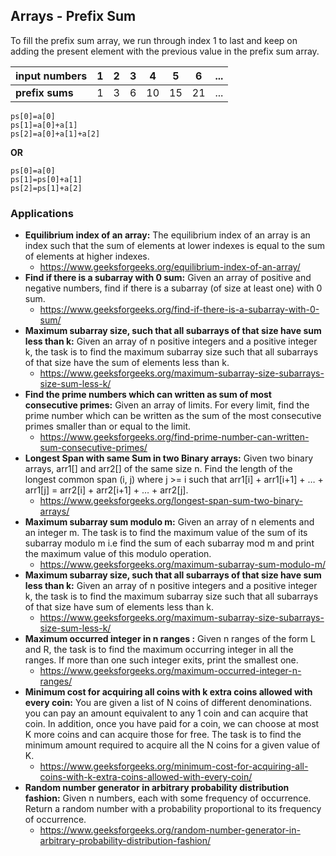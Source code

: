## Arrays - Prefix Sum

To fill the prefix sum array, we run through index 1 to last and keep on adding the present element with the previous
value in the prefix sum array.

| input numbers   |1|2| 3| 4| 5| 6 |...| 
|-----------------|-------| -------| -------|-------|-------|-------| -------| 
| **prefix sums** | 1 |3 |6 |10 | 15| 21 | ... |

```text
ps[0]=a[0]
ps[1]=a[0]+a[1]
ps[2]=a[0]+a[1]+a[2]
```

**OR**

```text
ps[0]=a[0]
ps[1]=ps[0]+a[1]
ps[2]=ps[1]+a[2]
```

### Applications

- **Equilibrium index of an array:** The equilibrium index of an array is an index such that the sum of elements at
  lower indexes is equal to the sum of elements at higher indexes.
    - https://www.geeksforgeeks.org/equilibrium-index-of-an-array/
- **Find if there is a subarray with 0 sum:** Given an array of positive and negative numbers, find if there is a
  subarray (of size at least one) with 0 sum.
    - https://www.geeksforgeeks.org/find-if-there-is-a-subarray-with-0-sum/
- **Maximum subarray size, such that all subarrays of that size have sum less than k:** Given an array of n positive
  integers and a positive integer k, the task is to find the maximum subarray size such that all subarrays of that size
  have the sum of elements less than k.
    - https://www.geeksforgeeks.org/maximum-subarray-size-subarrays-size-sum-less-k/
- **Find the prime numbers which can written as sum of most consecutive primes:** Given an array of limits. For every
  limit, find the prime number which can be written as the sum of the most consecutive primes smaller than or equal to
  the limit.
    - https://www.geeksforgeeks.org/find-prime-number-can-written-sum-consecutive-primes/
- **Longest Span with same Sum in two Binary arrays:** Given two binary arrays, arr1[] and arr2[] of the same size n.
  Find the length of the longest common span (i, j) where j >= i such that arr1[i] + arr1[i+1] + … + arr1[j] = arr2[i] +
  arr2[i+1] + … + arr2[j].
    - https://www.geeksforgeeks.org/longest-span-sum-two-binary-arrays/
- **Maximum subarray sum modulo m:** Given an array of n elements and an integer m. The task is to find the maximum
  value of the sum of its subarray modulo m i.e find the sum of each subarray mod m and print the maximum value of this
  modulo operation.
    - https://www.geeksforgeeks.org/maximum-subarray-sum-modulo-m/
- **Maximum subarray size, such that all subarrays of that size have sum less than k:** Given an array of n positive
  integers and a positive integer k, the task is to find the maximum subarray size such that all subarrays of that size
  have sum of elements less than k.
    - https://www.geeksforgeeks.org/maximum-subarray-size-subarrays-size-sum-less-k/
- **Maximum occurred integer in n ranges :** Given n ranges of the form L and R, the task is to find the maximum
  occurring integer in all the ranges. If more than one such integer exits, print the smallest one.
    - https://www.geeksforgeeks.org/maximum-occurred-integer-n-ranges/
- **Minimum cost for acquiring all coins with k extra coins allowed with every coin:** You are given a list of N coins
  of different denominations. you can pay an amount equivalent to any 1 coin and can acquire that coin. In addition,
  once you have paid for a coin, we can choose at most K more coins and can acquire those for free. The task is to find
  the minimum amount required to acquire all the N coins for a given value of K.
    - https://www.geeksforgeeks.org/minimum-cost-for-acquiring-all-coins-with-k-extra-coins-allowed-with-every-coin/
- **Random number generator in arbitrary probability distribution fashion:** Given n numbers, each with some frequency
  of occurrence. Return a random number with a probability proportional to its frequency of occurrence.
    - https://www.geeksforgeeks.org/random-number-generator-in-arbitrary-probability-distribution-fashion/